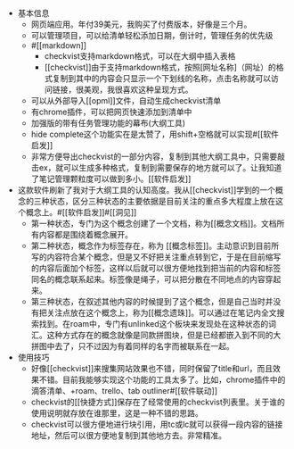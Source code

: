 - 基本信息
    - 网页端应用。年付39美元，我购买了付费版本，好像是三个月。
    - 可以管理项目，可以给清单轻松添加日期，倒计时，管理任务的优先级
    - #[[markdown]]
        - checkvist支持markdown格式，可以在大纲中插入表格
        - [[checkvist]]由于支持markdown格式，按照[网址名称]（网址）的格式复制到其中的内容会只显示一个下划线的名称，点击名称就可以访问链接，很美观，我很喜欢这种呈现方式。
    - 可以从外部导入[[opml]]文件，自动生成checkvist清单
    - 有chrome插件，可以把网页快速添加到清单中
    - 加强版的带有任务管理功能的幕布(大纲工具)
    - hide complete这个功能实在是太赞了，用shift+空格就可以实现#[[软件启发]]
    - 非常方便导出checkvist的一部分内容，复制到其他大纲工具中，只需要敲击ex，就可以生成多种格式，复制到需要保存的地方就可以了。让我知道了笔记管理颗粒度可以做到多小。[[软件启发]]
- 这款软件刷新了我对于大纲工具的认知高度。我从[[checkvist]]学到的一个概念的三种状态，区分三种状态的主要依据是目前关注的重点多大程度上放在这个概念上。#[[软件启发]]#[[洞见]]
    - 第一种状态，专门为这个概念创建了一个文档，称为[[概念文档]]。文档所有内容都是围绕着概念展开。
    - 第二种状态，概念作为标签存在，称为 [[概念标签]]。主动意识到目前所写的内容符合某个概念，但是又不好把关注重点转到它，于是在目前缩写的内容后面加个标签，这样以后就可以很方便地找到把当前的内容和标签同名的概念联系起来。标签像是绳子，可以把分散在不同地点的内容穿起来。
    - 第三种状态，在叙述其他内容的时候提到了这个概念，但是自己当时并没有把关注点放在这个概念上，称为[[概念遗珠]]。可以通过在笔记内全文搜索找到。在roam中，专门有unlinked这个板块来发现处在这种状态的词汇。这种方式存在的概念就像是同款拼图块，但是已经都嵌入到不同的大拼图中去了，只不过因为有着同样的名字而被联系在一起。
- 使用技巧
    - 好像[[checkvist]]来搜集网站效果也不错，同时保留了title和url，而且效果不错。目前我能够实现这个功能的工具太多了。比如，chrome插件中的滴答清单、+roam、trello、tab outliner#[[软件联动]]
    - checkvist的[[快捷方式]]保存在了经常使用的checkvist列表里。关于谁的使用说明就存放在谁那里，这是一种不错的思路。
    - checkvist可以很方便地进行块引用，用tc或lc就可以获得一段内容的链接地址，然后可以很方便地复制到其他地方去。非常精准。
